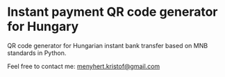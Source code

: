 # Instant payment QR code generator for Hungary
QR code generator for Hungarian instant bank transfer based on MNB standards in Python.

Feel free to contact me: menyhert.kristof@gmail.com
